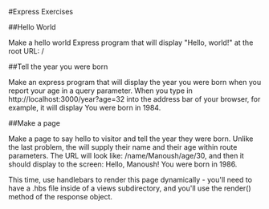 #Express Exercises

##Hello World

Make a hello world Express program that will display "Hello, world!" at the root URL: /

##Tell the year you were born

Make an express program that will display the year you were born when you report your age in a query parameter. When you type in http://localhost:3000/year?age=32 into the address bar of your browser, for example, it will display You were born in 1984.

##Make a page

Make a page to say hello to visitor and tell the year they were born. Unlike the last problem, the will supply their name and their age within route parameters. The URL will look like: /name/Manoush/age/30, and then it should display to the screen: Hello, Manoush! You were born in 1986.

This time, use handlebars to render this page dynamically - you'll need to have a .hbs file inside of a views subdirectory, and you'll use the render() method of the response object.
